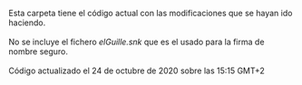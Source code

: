 Esta carpeta tiene el código actual con las modificaciones que se hayan ido haciendo.<br>
<br>
No se incluye el fichero <i>elGuille.snk</i> que es el usado para la firma de nombre seguro.<br>
<br>
Código actualizado el 24 de octubre de 2020 sobre las 15:15 GMT+2
